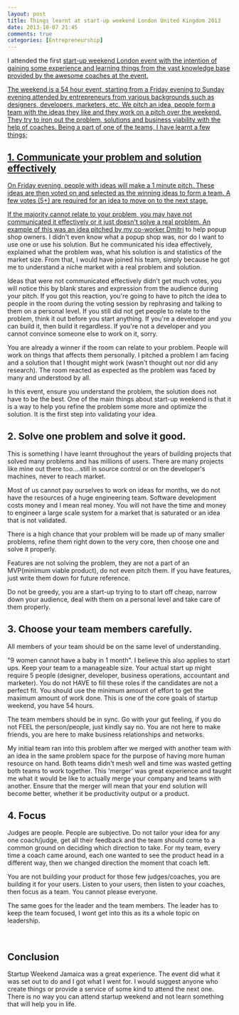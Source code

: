 ```yaml
---
layout: post
title: Things learnt at start-up weekend London United Kingdom 2013
date: 2013-10-07 21:45
comments: true
categories: [Entrepreneurship]
---
```

I attended the first <a href="https://www.startupgrind.com/london/">start-up weekend London event with the intention of gaining some experience and learning things from the vast knowledge base provided by the awesome coaches at the event.

The weekend is a 54 hour event, starting from a Friday evening to Sunday evening attended by entrepreneurs from various backgrounds such as designers, developers, marketers, etc. We pitch an idea, people form a team with the ideas they like and they work on a pitch over the weekend. They try to iron out the problem, solutions and business viability with the help of coaches. Being a part of one of the teams, I have learnt a few things;
<h2>1. Communicate your problem and solution effectively</h2>
On Friday evening, people with ideas will make a 1 minute pitch. These ideas are then voted on and selected as the winning ideas to form a team. A few votes (5+) are required for an idea to move on to the next stage.

If the majority cannot relate to your problem, you may have not communicated it effectively or it just doesn't solve a real problem. An example of this was an idea pitched by my co-worker <a href="http://dmitridawkins.com/">Dmitri</a> to help popup shop owners. I didn't even know what a popup shop was, nor do I want to use one or use his solution. But he communicated his idea effectively, explained what the problem was, what his solution is and statistics of the market size. From that, I would have joined his team, simply because he got me to understand a niche market with a real problem and solution.

Ideas that were not communicated effectively didn't get much votes, you will notice this by blank stares and expression from the audience during your pitch. If you got this reaction, you're going to have to pitch the idea to people in the room during the voting session by rephrasing and talking to them on a personal level. If you still did not get people to relate to the problem, think it out before you start anything. If you're a developer and you can build it, then build it regardless. If you're not a developer and you cannot convince someone else to work on it, sorry.

You are already a winner if the room can relate to your problem. People will work on things that affects them personally. I pitched a problem I am facing and a solution that I thought might work (wasn't thought out nor did any research). The room reacted as expected as the problem was faced by many and understood by all.

In this event, ensure you understand the problem, the solution does not have to be the best. One of the main things about start-up weekend is that it is a way to help you refine the problem some more and optimize the solution. It is the first step into validating your idea.
<h2>2. Solve one problem and solve it good.</h2>
This is something I have learnt throughout the years of building projects that solved many problems and has millions of users. There are many projects like mine out there too....still in source control or on the developer's machines, never to reach market.

Most of us cannot pay ourselves to work on ideas for months, we do not have the resources of a huge engineering team. Software development costs money and I mean real money. You will not have the time and money to engineer a large scale system for a market that is saturated or an idea that is not validated.

There is a high chance that your problem will be made up of many smaller problems, refine them right down to the very core, then choose one and solve it properly.

Features are not solving the problem, they are not a part of an MVP(minimum viable product), do not even pitch them. If you have features, just write them down for future reference.

Do not be greedy, you are a start-up trying to to start off cheap, narrow down your audience, deal with them on a personal level and take care of them properly.
<h2>3. Choose your team members carefully.</h2>
All members of your team should be on the same level of understanding.

"9 women cannot have a baby in 1 month". I believe this also applies to start ups. Keep your team to a manageable size. Your actual start up might require 5 people (designer, developer, business operations, accountant and marketer). You do not HAVE to fill these roles if the candidates are not a perfect fit. You should use the minimum amount of effort to get the maximum amount of work done. This is one of the core goals of startup weekend, you have 54 hours.

The team members should be in sync. Go with your gut feeling, if you do not FEEL the person/people, just kindly say no. You are not here to make friends, you are here to make business relationships and networks.

My initial team ran into this problem after we merged with another team with an idea in the same problem space for the purpose of having more human resource on hand. Both teams didn't mesh well and time was wasted getting both teams to work together. This 'merger' was great experience and taught me what it would be like to actually merge your company and teams with another. Ensure that the merger will mean that your end solution will become better, whether it be productivity output or a product.
<h2>4. Focus</h2>
Judges are people. People are subjective. Do not tailor your idea for any one coach/judge, get all their feedback and the team should come to a common ground on deciding which direction to take. For my team, every time a coach came around, each one wanted to see the product head in a different way, then we changed direction the moment that coach left.

You are not building your product for those few judges/coaches, you are building it for your users. Listen to your users, then listen to your coaches, then focus as a team. You cannot please everyone.

The same goes for the leader and the team members. The leader has to keep the team focused, I wont get into this as its a whole topic on leadership.

&nbsp;
<h2>Conclusion</h2>
Startup Weekend Jamaica was a great experience. The event did what it was set out to do and I got what I went for. I would suggest anyone who create things or provide a service of some kind to attend the next one. There is no way you can attend startup weekend and not learn something that will help you in life.

&nbsp;

